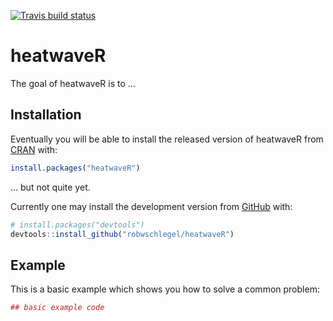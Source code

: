 [![Travis build status](https://travis-ci.org/robwschlegel/heatwaveR.svg?branch=master)](https://travis-ci.org/robwschlegel/heatwaveR)

# heatwaveR

The goal of heatwaveR is to ...

## Installation

Eventually you will be able to install the released version of heatwaveR from [CRAN](https://CRAN.R-project.org) with:

``` r
install.packages("heatwaveR")
```
... but not quite yet.

Currently one may install the development version from [GitHub](https://github.com/) with:

``` r
# install.packages("devtools")
devtools::install_github("robwschlegel/heatwaveR")
```
## Example

This is a basic example which shows you how to solve a common problem:

``` r
## basic example code
```

